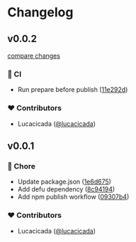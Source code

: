 # Changelog


## v0.0.2

[compare changes](https://github.com/wefixers/nuxt-lucia-auth/compare/v0.0.1...v0.0.2)

### 🤖 CI

- Run prepare before publish ([11e292d](https://github.com/wefixers/nuxt-lucia-auth/commit/11e292d))

### ❤️ Contributors

- Lucacicada ([@lucacicada](http://github.com/lucacicada))

## v0.0.1


### 🏡 Chore

- Update package.json ([1e6d675](https://github.com/wefixers/nuxt-lucia-auth/commit/1e6d675))
- Add defu dependency ([8c94194](https://github.com/wefixers/nuxt-lucia-auth/commit/8c94194))
- Add npm publish workflow ([09307b4](https://github.com/wefixers/nuxt-lucia-auth/commit/09307b4))

### ❤️ Contributors

- Lucacicada ([@lucacicada](http://github.com/lucacicada))

